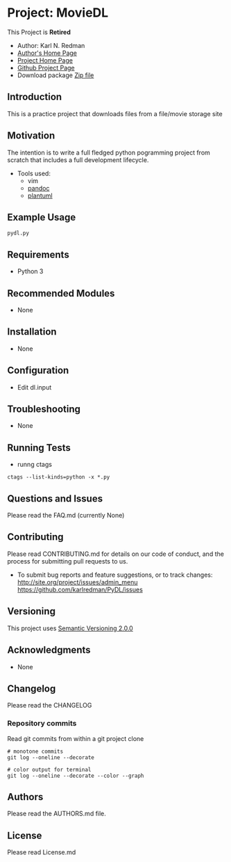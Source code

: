 # Project:  MovieDL

This Project is **Retired**

* Author: Karl N. Redman 
* [Author's Home Page](http://karlredman.github.io)
* [Project Home Page](http://karlredman.github.io/PyDL)
* [Github Project Page](https://github.com/karlredman/PyDL)
* Download package [Zip file](https://github.com/karlredman/PyDL/archive/master.zip)

## Introduction
This is a practice project that downloads files from a file/movie storage site

## Motivation
The intention is to write a full fledged python pogramming project from scratch that includes a full development lifecycle. 


* Tools used:
    * vim
    * [pandoc](http://pandoc.org/)
    * [plantuml](http://plantuml.com/)

## Example Usage

```
pydl.py
```

## Requirements
* Python 3

## Recommended Modules
* None

## Installation
* None

## Configuration
* Edit dl.input

## Troubleshooting
* None

## Running Tests
* runng ctags

```
ctags --list-kinds=python -x *.py
```

## Questions and Issues
Please read the FAQ.md (currently None)

## Contributing
Please read CONTRIBUTING.md for details on our code of conduct, and the process for submitting pull requests to us.
* To submit bug reports and feature suggestions, or to track changes:
   http://site.org/project/issues/admin_menu
   https://github.com/karlredman/PyDL/issues

## Versioning
This project uses [Semantic Versioning 2.0.0](http://semver.org/)

## Acknowledgments
* None

## Changelog
Please read the CHANGELOG

### Repository commits
Read git commits from within a git project clone
```
# monotone commits
git log --oneline --decorate

# color output for terminal
git log --oneline --decorate --color --graph
```

## Authors
Please read the AUTHORS.md file.

## License
Please read License.md

